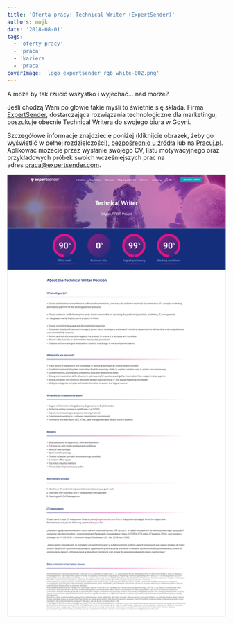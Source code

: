 ```yaml
---
title: 'Oferta pracy: Technical Writer (ExpertSender)'
authors: mojk
date: '2018-08-01'
tags:
  - 'oferty-pracy'
  - 'praca'
  - 'kariera'
  - 'praca'
coverImage: 'logo_expertsender_rgb_white-002.png'
---
```


A może by tak rzucić wszystko i wyjechać... nad morze?

<!--truncate-->

Jeśli chodzą Wam po głowie takie myśli to świetnie się składa. Firma
[ExpertSender](https://expertsender.com/), dostarczająca rozwiązania
technologiczne dla marketingu, poszukuje obecnie Technical Writera do swojego
biura w Gdyni.

Szczegółowe informacje znajdziecie poniżej (kliknijcie obrazek, żeby go
wyświetlić w pełnej
rozdzielczości), [bezpośrednio u źródła](https://expertsender.com/2018/07/25/technical-writer/) lub
na
[Pracuj.pl](https://www.pracuj.pl/praca/technical-writer-gdynia,oferta,6218100).
Aplikować możecie przez wysłanie swojego CV, listu motywacyjnego oraz
przykładowych próbek swoich wcześniejszych prac na
adres [praca@expertsender.com](mailto:praca@expertsender.com).

![](images/expertsender-tech-writer.png)
